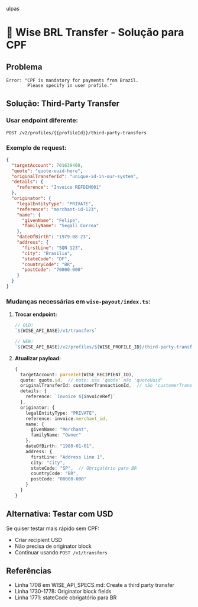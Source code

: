ulpas
# 🔧 Wise BRL Transfer - Solução para CPF

## Problema
```
Error: "CPF is mandatory for payments from Brazil. 
        Please specify in user profile."
```

## Solução: Third-Party Transfer

### Usar endpoint diferente:
```
POST /v2/profiles/{{profileId}}/third-party-transfers
```

### Exemplo de request:
```json
{
  "targetAccount": 701639460,
  "quote": "quote-uuid-here",
  "originalTransferId": "unique-id-in-our-system",
  "details": {
    "reference": "Invoice REFDEMO01"
  },
  "originator": {
    "legalEntityType": "PRIVATE",
    "reference": "merchant-id-123",
    "name": {
      "givenName": "Felipe",
      "familyName": "Segall Correa"
    },
    "dateOfBirth": "1979-08-23",
    "address": {
      "firstLine": "SQN 123",
      "city": "Brasilia",
      "stateCode": "DF",
      "countryCode": "BR",
      "postCode": "70000-000"
    }
  }
}
```

### Mudanças necessárias em `wise-payout/index.ts`:

1. **Trocar endpoint:**
   ```typescript
   // OLD:
   `${WISE_API_BASE}/v1/transfers`
   
   // NEW:
   `${WISE_API_BASE}/v2/profiles/${WISE_PROFILE_ID}/third-party-transfers`
   ```

2. **Atualizar payload:**
   ```typescript
   {
     targetAccount: parseInt(WISE_RECIPIENT_ID),
     quote: quote.id,  // note: usa 'quote' não 'quoteUuid'
     originalTransferId: customerTransactionId,  // não 'customerTransactionId'
     details: {
       reference: `Invoice ${invoiceRef}`
     },
     originator: {
       legalEntityType: "PRIVATE",
       reference: invoice.merchant_id,
       name: {
         givenName: "Merchant",
         familyName: "Owner"
       },
       dateOfBirth: "1980-01-01",
       address: {
         firstLine: "Address Line 1",
         city: "City",
         stateCode: "SP",  // Obrigatório para BR
         countryCode: "BR",
         postCode: "00000-000"
       }
     }
   }
   ```

## Alternativa: Testar com USD

Se quiser testar mais rápido sem CPF:
- Criar recipient USD
- Não precisa de originator block
- Continuar usando `POST /v1/transfers`

## Referências

- Linha 1708 em WISE_API_SPECS.md: Create a third party transfer
- Linha 1730-1778: Originator block fields
- Linha 1771: stateCode obrigatório para BR

